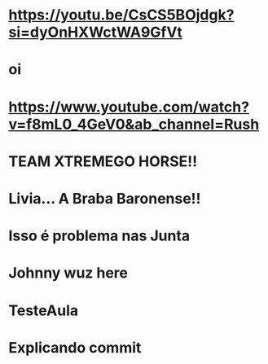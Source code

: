 # https://youtu.be/CsCS5BOjdgk?si=dyOnHXWctWA9GfVt
# oi
# https://www.youtube.com/watch?v=f8mL0_4GeV0&ab_channel=Rush
# TEAM XTREMEGO HORSE!!
# Livia... A Braba Baronense!!
# Isso é problema nas Junta
# Johnny wuz here
# TesteAula
# Explicando commit


